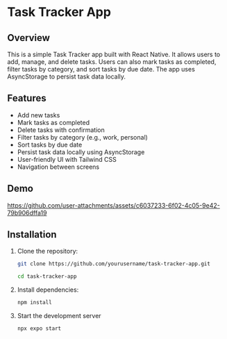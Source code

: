 # Task Tracker App

## Overview
This is a simple Task Tracker app built with React Native. It allows users to add, manage, and delete tasks. Users can also mark tasks as completed, filter tasks by category, and sort tasks by due date. The app uses AsyncStorage to persist task data locally.

## Features
- Add new tasks
- Mark tasks as completed
- Delete tasks with confirmation
- Filter tasks by category (e.g., work, personal)
- Sort tasks by due date
- Persist task data locally using AsyncStorage
- User-friendly UI with Tailwind CSS
- Navigation between screens 

## Demo

https://github.com/user-attachments/assets/c6037233-6f02-4c05-9e42-79b906dffa19

## Installation

1. Clone the repository:
   ```bash
   git clone https://github.com/yourusername/task-tracker-app.git
   ```
   ```bash
   cd task-tracker-app
   ```
2. Install dependencies:
   ```bash
   npm install
   ```
3. Start the development server
   ```bash
   npx expo start
   ```
   
